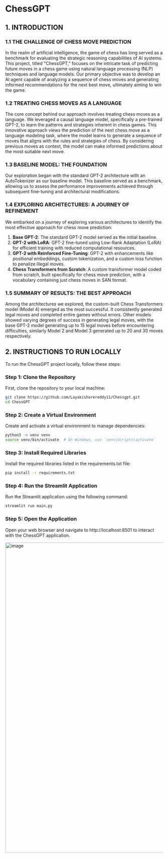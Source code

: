 # ChessGPT

## 1. INTRODUCTION

### 1.1 THE CHALLENGE OF CHESS MOVE PREDICTION
In the realm of artificial intelligence, the game of chess has long served as a benchmark for evaluating the strategic reasoning capabilities of AI systems. This project, titled "ChessGPT," focuses on the intricate task of predicting future moves in a chess game using natural language processing (NLP) techniques and language models. Our primary objective was to develop an AI agent capable of analyzing a sequence of chess moves and generating informed recommendations for the next best move, ultimately aiming to win the game.

### 1.2 TREATING CHESS MOVES AS A LANGUAGE
The core concept behind our approach involves treating chess moves as a language. We leveraged a causal language model, specifically a pre-trained GPT-2, to learn the patterns and strategies inherent in chess games. This innovative approach views the prediction of the next chess move as a language modeling task, where the model learns to generate a sequence of moves that aligns with the rules and strategies of chess. By considering previous moves as context, the model can make informed predictions about the most suitable next move.

### 1.3 BASELINE MODEL: THE FOUNDATION
Our exploration began with the standard GPT-2 architecture with an AutoTokenizer as our baseline model. This baseline served as a benchmark, allowing us to assess the performance improvements achieved through subsequent fine-tuning and architectural modifications.

### 1.4 EXPLORING ARCHITECTURES: A JOURNEY OF REFINEMENT
We embarked on a journey of exploring various architectures to identify the most effective approach for chess move prediction:
1. **Base GPT-2**: The standard GPT-2 model served as the initial baseline.
2. **GPT-2 with LoRA**: GPT-2 fine-tuned using Low-Rank Adaptation (LoRA) for efficient training with reduced computational resources.
3. **GPT-2 with Reinforced Fine-Tuning**: GPT-2 with enhancements like positional embeddings, custom tokenization, and a custom loss function to penalize illegal moves.
4. **Chess Transformers from Scratch**: A custom transformer model coded from scratch, built specifically for chess move prediction, with a vocabulary containing just chess moves in SAN format.

### 1.5 SUMMARY OF RESULTS: THE BEST APPROACH
Among the architectures we explored, the custom-built Chess Transformers model (Model 4) emerged as the most successful. It consistently generated legal moves and completed entire games without errors. Other models showed varying degrees of success in generating legal moves, with the base GPT-2 model generating up to 15 legal moves before encountering difficulties, similarly Model 2 and Model 3 generated up to 20 and 30 moves respectively.

## 2. INSTRUCTIONS TO RUN LOCALLY

To run the ChessGPT project locally, follow these steps:

### Step 1: Clone the Repository
First, clone the repository to your local machine:
```sh
git clone https://github.com/Layakishorereddy11/Chessgpt.git
cd ChessGPT
```
### Step 2: Create a Virtual Environment
Create and activate a virtual environment to manage dependencies:

```sh
python3 -m venv venv
source venv/bin/activate  # On Windows, use `venv\Scripts\activate`
```
### Step 3: Install Required Libraries
Install the required libraries listed in the requirements.txt file:
```sh
pip install -r requirements.txt
```

### Step 4: Run the Streamlit Application
Run the Streamlit application using the following command:
```sh
streamlit run main.py
```
### Step 5: Open the Application
Open your web browser and navigate to http://localhost:8501 to interact with the ChessGPT application.

<img width="985" alt="image" src="https://github.com/user-attachments/assets/70b378b5-2e2a-4ea3-a1c2-2e00ad698d2d" />




